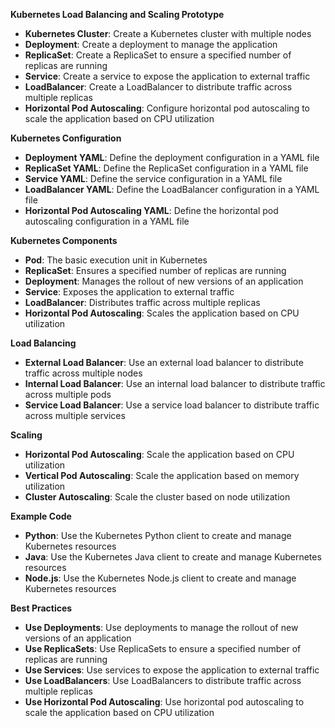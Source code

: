 **Kubernetes Load Balancing and Scaling Prototype**

* **Kubernetes Cluster**: Create a Kubernetes cluster with multiple nodes
* **Deployment**: Create a deployment to manage the application
* **ReplicaSet**: Create a ReplicaSet to ensure a specified number of replicas are running
* **Service**: Create a service to expose the application to external traffic
* **LoadBalancer**: Create a LoadBalancer to distribute traffic across multiple replicas
* **Horizontal Pod Autoscaling**: Configure horizontal pod autoscaling to scale the application based on CPU utilization

**Kubernetes Configuration**

* **Deployment YAML**: Define the deployment configuration in a YAML file
* **ReplicaSet YAML**: Define the ReplicaSet configuration in a YAML file
* **Service YAML**: Define the service configuration in a YAML file
* **LoadBalancer YAML**: Define the LoadBalancer configuration in a YAML file
* **Horizontal Pod Autoscaling YAML**: Define the horizontal pod autoscaling configuration in a YAML file

**Kubernetes Components**

* **Pod**: The basic execution unit in Kubernetes
* **ReplicaSet**: Ensures a specified number of replicas are running
* **Deployment**: Manages the rollout of new versions of an application
* **Service**: Exposes the application to external traffic
* **LoadBalancer**: Distributes traffic across multiple replicas
* **Horizontal Pod Autoscaling**: Scales the application based on CPU utilization

**Load Balancing**

* **External Load Balancer**: Use an external load balancer to distribute traffic across multiple nodes
* **Internal Load Balancer**: Use an internal load balancer to distribute traffic across multiple pods
* **Service Load Balancer**: Use a service load balancer to distribute traffic across multiple services

**Scaling**

* **Horizontal Pod Autoscaling**: Scale the application based on CPU utilization
* **Vertical Pod Autoscaling**: Scale the application based on memory utilization
* **Cluster Autoscaling**: Scale the cluster based on node utilization

**Example Code**

* **Python**: Use the Kubernetes Python client to create and manage Kubernetes resources
* **Java**: Use the Kubernetes Java client to create and manage Kubernetes resources
* **Node.js**: Use the Kubernetes Node.js client to create and manage Kubernetes resources

**Best Practices**

* **Use Deployments**: Use deployments to manage the rollout of new versions of an application
* **Use ReplicaSets**: Use ReplicaSets to ensure a specified number of replicas are running
* **Use Services**: Use services to expose the application to external traffic
* **Use LoadBalancers**: Use LoadBalancers to distribute traffic across multiple replicas
* **Use Horizontal Pod Autoscaling**: Use horizontal pod autoscaling to scale the application based on CPU utilization